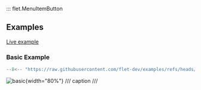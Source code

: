 ::: flet.MenuItemButton

## Examples

[Live example](https://flet-controls-gallery.fly.dev/buttons/menuitembutton)

### Basic Example

```python
--8<-- "https://raw.githubusercontent.com/flet-dev/examples/refs/heads/v1-docs/python/controls/menu-item-button/basic.py"
```

![basic](https://raw.githubusercontent.com/flet-dev/examples/v1-docs/python/controls/menu-item-button/media/basic.png){width="80%"}
/// caption
///
